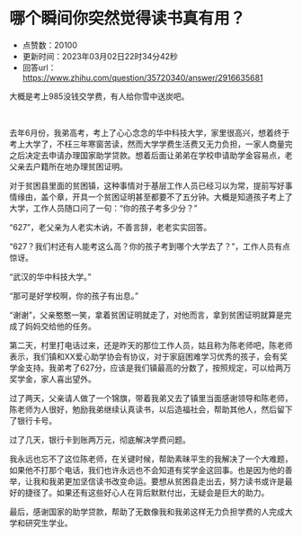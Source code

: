 # 哪个瞬间你突然觉得读书真有用？
- 点赞数：20100
- 更新时间：2023年03月02日22时34分42秒
- 回答url：https://www.zhihu.com/question/35720340/answer/2916635681
<body>
 <p data-pid="b_fRgawE">大概是考上985没钱交学费，有人给你雪中送炭吧。</p>
 <p class="ztext-empty-paragraph"><br></p>
 <p data-pid="Be-N9D5Y">去年6月份，我弟高考，考上了心心念念的华中科技大学，家里很高兴，想着终于考上大学了，不枉三年寒窗苦读，然而大学学费生活费又无力负担，一家人商量完之后决定去申请办理国家助学贷款。想着后面让弟弟在学校申请助学金容易点，老父亲去户籍所在地办理贫困证明。</p>
 <p data-pid="Xf-POPZG">对于贫困县里面的贫困镇，这种事情对于基层工作人员已经习以为常，提前写好事情缘由，盖个章，开具一个贫困证明甚至都要不了五分钟。大概是知道孩子考上了大学，工作人员随口问了一句：“你的孩子考多少分？”</p>
 <p data-pid="G3-woAu2">“627”，老父亲为人老实木讷，不善言辞，老老实实回答。</p>
 <p data-pid="B2Esgt8K">“627？我们村还有人能考这么高？你的孩子考到哪个大学去了？”，工作人员有点惊讶。</p>
 <p data-pid="WIe7sphv">“武汉的华中科技大学。”</p>
 <p data-pid="O3TkRTWp">“那可是好学校啊，你的孩子有出息。”</p>
 <p data-pid="z-jwdsjI">“谢谢”，父亲憨憨一笑，拿着贫困证明就走了，对他而言，拿到贫困证明就算是完成了妈妈交给他的任务。</p>
 <p data-pid="Zk2KguVN">第二天，村里打电话过来，还是昨天的那位工作人员，姑且称为陈老师吧，陈老师表示，我们镇和XX爱心助学协会有协议，对于家庭困难学习优秀的孩子，会有奖学金支持。我弟考了627分，应该是我们镇最高的分数了，按照规定，可以给两万奖学金，家人喜出望外。</p>
 <p data-pid="adXEbssj">过了两天，父亲请人做了一个锦旗，带着我弟又去了镇里当面感谢领导和陈老师，陈老师为人很好，勉励我弟继续认真读书，以后造福社会，帮助其他人，然后留下了银行卡号。</p>
 <p data-pid="2HBay70e">过了几天，银行卡到账两万元，彻底解决学费问题。</p>
 <p data-pid="FIPa3zju">我永远也忘不了这位陈老师，在关键时候，帮助素昧平生的我解决了一个大难题，如果他不打那个电话，我们也许永远也不会知道有奖学金这回事。也是因为他的善举，让我和我弟更加坚信读书改变命运。要想从贫困县走出去，努力读书或许是最好的捷径了。如果还有这些好心人在背后默默付出，无疑会是巨大的助力。</p>
 <p data-pid="TCflcxtI">最后，感谢国家的助学贷款，帮助了无数像我和我弟这样无力负担学费的人完成大学和研究生学业。</p>
</body>